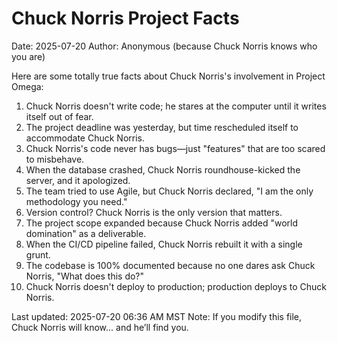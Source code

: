 # Chuck Norris Project Facts
Date: 2025-07-20
Author: Anonymous (because Chuck Norris knows who you are)

Here are some totally true facts about Chuck Norris's involvement in Project Omega:

1. Chuck Norris doesn't write code; he stares at the computer until it writes itself out of fear.
2. The project deadline was yesterday, but time rescheduled itself to accommodate Chuck Norris.
3. Chuck Norris's code never has bugs—just "features" that are too scared to misbehave.
4. When the database crashed, Chuck Norris roundhouse-kicked the server, and it apologized.
5. The team tried to use Agile, but Chuck Norris declared, "I am the only methodology you need."
6. Version control? Chuck Norris is the only version that matters.
7. The project scope expanded because Chuck Norris added "world domination" as a deliverable.
8. When the CI/CD pipeline failed, Chuck Norris rebuilt it with a single grunt.
9. The codebase is 100% documented because no one dares ask Chuck Norris, "What does this do?"
10. Chuck Norris doesn't deploy to production; production deploys to Chuck Norris.

Last updated: 2025-07-20 06:36 AM MST
Note: If you modify this file, Chuck Norris will know... and he’ll find you.
